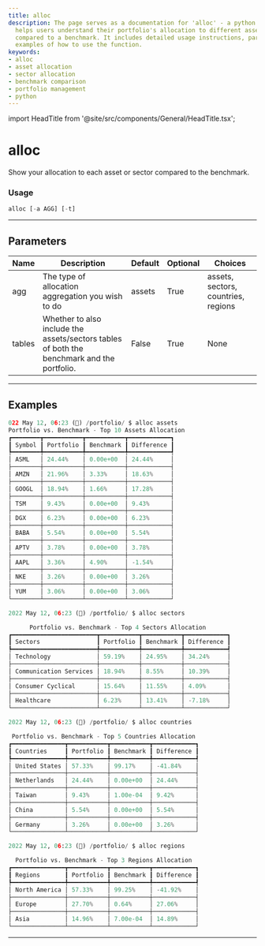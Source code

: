 ```yaml
---
title: alloc
description: The page serves as a documentation for 'alloc' - a python function that
  helps users understand their portfolio's allocation to different assets or sectors
  compared to a benchmark. It includes detailed usage instructions, parameters, and
  examples of how to use the function.
keywords:
- alloc
- asset allocation
- sector allocation
- benchmark comparison
- portfolio management
- python
---
```


import HeadTitle from '@site/src/components/General/HeadTitle.tsx';

<HeadTitle title="alloc - Portfolio - Reference | OpenBB Terminal Docs" />

# alloc

Show your allocation to each asset or sector compared to the benchmark.

### Usage

```python
alloc [-a AGG] [-t]
```

---

## Parameters

| Name | Description | Default | Optional | Choices |
| ---- | ----------- | ------- | -------- | ------- |
| agg | The type of allocation aggregation you wish to do | assets | True | assets, sectors, countries, regions |
| tables | Whether to also include the assets/sectors tables of both the benchmark and the portfolio. | False | True | None |


---

## Examples

```python
022 May 12, 06:23 (🦋) /portfolio/ $ alloc assets
Portfolio vs. Benchmark - Top 10 Assets Allocation
┏━━━━━━━━┳━━━━━━━━━━━┳━━━━━━━━━━━┳━━━━━━━━━━━━┓
┃ Symbol ┃ Portfolio ┃ Benchmark ┃ Difference ┃
┡━━━━━━━━╇━━━━━━━━━━━╇━━━━━━━━━━━╇━━━━━━━━━━━━┩
│ ASML   │ 24.44%    │ 0.00e+00  │ 24.44%     │
├────────┼───────────┼───────────┼────────────┤
│ AMZN   │ 21.96%    │ 3.33%     │ 18.63%     │
├────────┼───────────┼───────────┼────────────┤
│ GOOGL  │ 18.94%    │ 1.66%     │ 17.28%     │
├────────┼───────────┼───────────┼────────────┤
│ TSM    │ 9.43%     │ 0.00e+00  │ 9.43%      │
├────────┼───────────┼───────────┼────────────┤
│ DGX    │ 6.23%     │ 0.00e+00  │ 6.23%      │
├────────┼───────────┼───────────┼────────────┤
│ BABA   │ 5.54%     │ 0.00e+00  │ 5.54%      │
├────────┼───────────┼───────────┼────────────┤
│ APTV   │ 3.78%     │ 0.00e+00  │ 3.78%      │
├────────┼───────────┼───────────┼────────────┤
│ AAPL   │ 3.36%     │ 4.90%     │ -1.54%     │
├────────┼───────────┼───────────┼────────────┤
│ NKE    │ 3.26%     │ 0.00e+00  │ 3.26%      │
├────────┼───────────┼───────────┼────────────┤
│ YUM    │ 3.06%     │ 0.00e+00  │ 3.06%      │
└────────┴───────────┴───────────┴────────────┘

2022 May 12, 06:23 (🦋) /portfolio/ $ alloc sectors

      Portfolio vs. Benchmark - Top 4 Sectors Allocation
┏━━━━━━━━━━━━━━━━━━━━━━━━┳━━━━━━━━━━━┳━━━━━━━━━━━┳━━━━━━━━━━━━┓
┃ Sectors                ┃ Portfolio ┃ Benchmark ┃ Difference ┃
┡━━━━━━━━━━━━━━━━━━━━━━━━╇━━━━━━━━━━━╇━━━━━━━━━━━╇━━━━━━━━━━━━┩
│ Technology             │ 59.19%    │ 24.95%    │ 34.24%     │
├────────────────────────┼───────────┼───────────┼────────────┤
│ Communication Services │ 18.94%    │ 8.55%     │ 10.39%     │
├────────────────────────┼───────────┼───────────┼────────────┤
│ Consumer Cyclical      │ 15.64%    │ 11.55%    │ 4.09%      │
├────────────────────────┼───────────┼───────────┼────────────┤
│ Healthcare             │ 6.23%     │ 13.41%    │ -7.18%     │
└────────────────────────┴───────────┴───────────┴────────────┘

2022 May 12, 06:23 (🦋) /portfolio/ $ alloc countries

 Portfolio vs. Benchmark - Top 5 Countries Allocation
┏━━━━━━━━━━━━━━━┳━━━━━━━━━━━┳━━━━━━━━━━━┳━━━━━━━━━━━━┓
┃ Countries     ┃ Portfolio ┃ Benchmark ┃ Difference ┃
┡━━━━━━━━━━━━━━━╇━━━━━━━━━━━╇━━━━━━━━━━━╇━━━━━━━━━━━━┩
│ United States │ 57.33%    │ 99.17%    │ -41.84%    │
├───────────────┼───────────┼───────────┼────────────┤
│ Netherlands   │ 24.44%    │ 0.00e+00  │ 24.44%     │
├───────────────┼───────────┼───────────┼────────────┤
│ Taiwan        │ 9.43%     │ 1.00e-04  │ 9.42%      │
├───────────────┼───────────┼───────────┼────────────┤
│ China         │ 5.54%     │ 0.00e+00  │ 5.54%      │
├───────────────┼───────────┼───────────┼────────────┤
│ Germany       │ 3.26%     │ 0.00e+00  │ 3.26%      │
└───────────────┴───────────┴───────────┴────────────┘

2022 May 12, 06:23 (🦋) /portfolio/ $ alloc regions

  Portfolio vs. Benchmark - Top 3 Regions Allocation
┏━━━━━━━━━━━━━━━┳━━━━━━━━━━━┳━━━━━━━━━━━┳━━━━━━━━━━━━┓
┃ Regions       ┃ Portfolio ┃ Benchmark ┃ Difference ┃
┡━━━━━━━━━━━━━━━╇━━━━━━━━━━━╇━━━━━━━━━━━╇━━━━━━━━━━━━┩
│ North America │ 57.33%    │ 99.25%    │ -41.92%    │
├───────────────┼───────────┼───────────┼────────────┤
│ Europe        │ 27.70%    │ 0.64%     │ 27.06%     │
├───────────────┼───────────┼───────────┼────────────┤
│ Asia          │ 14.96%    │ 7.00e-04  │ 14.89%     │
└───────────────┴───────────┴───────────┴────────────┘
```
---
